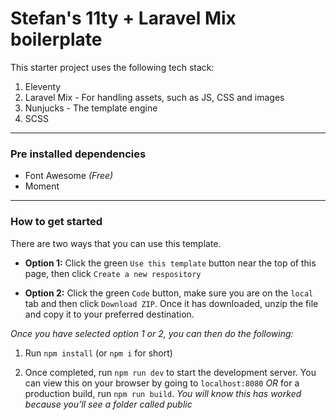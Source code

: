 # Stefan's 11ty + Laravel Mix boilerplate

This starter project uses the following tech stack:

1. Eleventy
2. Laravel Mix - For handling assets, such as JS, CSS and images
3. Nunjucks - The template engine
4. SCSS

---
### Pre installed dependencies

- Font Awesome _(Free)_
- Moment
---

### How to get started

There are two ways that you can use this template. 

* **Option 1:** Click the green `Use this template` button near the top of this page, then click `Create a new respository`

* **Option 2:** Click the green `Code` button, make sure you are on the `local` tab and then click `Download ZIP`. Once it has downloaded, unzip the file and copy it to your preferred destination.

_Once you have selected option 1 or 2, you can then do the following:_

1. Run `npm install` (or `npm i` for short)

2. Once completed, run `npm run dev` to start the development server. You can view this on your browser by going to `localhost:8080` _OR_ for a production build, run `npm run build`. _You will know this has worked because you’ll see a folder called public_
